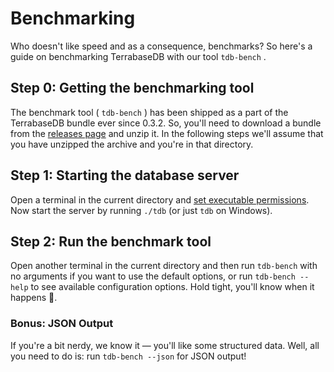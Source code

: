 # Benchmarking

Who doesn't like speed and as a consequence, benchmarks? So here's a guide on benchmarking TerrabaseDB with our tool `tdb-bench` .

## Step 0: Getting the benchmarking tool

The benchmark tool ( `tdb-bench` ) has been shipped as a part of the TerrabaseDB bundle ever since 0.3.2. So, you'll need to download a bundle from the [releases page](https://github.com/terrabasedb/terrabasedb/releases) and unzip it. In the following steps we'll assume that you have unzipped the archive and you're in that directory.

## Step 1: Starting the database server

Open a terminal in the current directory and [set executable permissions](/Getting-Started/#step-2-make-the-files-runnable). Now start the server by running `./tdb` (or just `tdb` on Windows).

## Step 2: Run the benchmark tool

Open another terminal in the current directory and then run `tdb-bench` with no arguments if you want to use the default options, or run `tdb-bench --help` to see available configuration options. Hold tight, you'll know when it happens 🚀.

### Bonus: JSON Output

If you're a bit nerdy, we know it — you'll like some structured data. Well, all you need to do is: run `tdb-bench --json` for JSON output!
